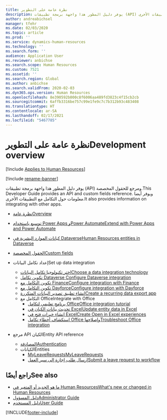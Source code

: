 ```yaml
---
title: نظرة عامة على التطوير
description: يوفر دليل المطور هذا واجهة برمجة تطبيقات (API) ومرجع للحقول المخصصة. ويوفر أيضا معلومات حول التكامل مع التطبيقات الأخرى.
author: andreabichsel
manager: tfehr
ms.date: 02/03/2020
ms.topic: article
ms.prod: ''
ms.service: dynamics-human-resources
ms.technology: ''
ms.search.form: ''
audience: Application User
ms.reviewer: anbichse
ms.search.scope: Human Resources
ms.custom: 7521
ms.assetid: ''
ms.search.region: Global
ms.author: anbichse
ms.search.validFrom: 2020-02-03
ms.dyn365.ops.version: Human Resources
ms.openlocfilehash: 8e390592b000c8f6006aa489fd3823c4f15cb2cb
ms.sourcegitcommit: 6affb3316be757c99e1fe9c7c7b312b93c483408
ms.translationtype: HT
ms.contentlocale: ar-SA
ms.lasthandoff: 02/17/2021
ms.locfileid: "5467785"
---
```

# <a name="development-overview"></a><span data-ttu-id="63e83-104">نظرة عامة على التطوير</span><span class="sxs-lookup"><span data-stu-id="63e83-104">Development overview</span></span>

[!include [Applies to Human Resources](../includes/applies-to-hr.md)]

[!include [rename-banner](~/includes/cc-data-platform-banner.md)]

<span data-ttu-id="63e83-105">يوفر دليل المطور هذا واجهة برمجة تطبيقات (API) ومرجع للحقول المخصصة.</span><span class="sxs-lookup"><span data-stu-id="63e83-105">This Developer Guide provides an API and custom fields reference.</span></span> <span data-ttu-id="63e83-106">ويوفر أيضا معلومات حول التكامل مع التطبيقات الأخرى.</span><span class="sxs-lookup"><span data-stu-id="63e83-106">It also provides information on integrating with other apps.</span></span>

- [<span data-ttu-id="63e83-107">نظرة عامة</span><span class="sxs-lookup"><span data-stu-id="63e83-107">Overview</span></span>](hr-developer-overview.md)

- [<span data-ttu-id="63e83-108">توسيع باستخدام Power Apps وPower Automate</span><span class="sxs-lookup"><span data-stu-id="63e83-108">Extend with Power Apps and Power Automate</span></span>](hr-developer-power-apps.md)

- [<span data-ttu-id="63e83-109">كيانات الموارد البشرية في Dataverse</span><span class="sxs-lookup"><span data-stu-id="63e83-109">Human Resources entities in Dataverse</span></span>](hr-developer-entities.md)

- [<span data-ttu-id="63e83-110">الحقول المخصصة</span><span class="sxs-lookup"><span data-stu-id="63e83-110">Custom fields</span></span>](hr-developer-custom-fields.md)

- <span data-ttu-id="63e83-111">إعداد تكامل البيانات</span><span class="sxs-lookup"><span data-stu-id="63e83-111">Set up data integration</span></span>
  - [<span data-ttu-id="63e83-112">اختر تكنولوجيا تكامل البيانات</span><span class="sxs-lookup"><span data-stu-id="63e83-112">Choose a data integration technology</span></span>](hr-admin-integration-choose-technology.md)
  - [<span data-ttu-id="63e83-113">تكوين تكامل Dataverse </span><span class="sxs-lookup"><span data-stu-id="63e83-113">Configure Dataverse integration</span></span>](hr-admin-integration-common-data-service.md)
  - [<span data-ttu-id="63e83-114">تكوين التكامل مع Finance</span><span class="sxs-lookup"><span data-stu-id="63e83-114">Configure integration with Finance</span></span>](hr-admin-integration-finance.md)
  - [<span data-ttu-id="63e83-115">تكوين التكامل مع Dayforce</span><span class="sxs-lookup"><span data-stu-id="63e83-115">Configure integration with Dayforce</span></span>](hr-admin-integration-dayforce.md)
  - [<span data-ttu-id="63e83-116">إنشاء تطبيق تصدير البيانات المتكررة</span><span class="sxs-lookup"><span data-stu-id="63e83-116">Create a recurring data export app</span></span>](hr-admin-integration-recurring-data-export.md)
  - <span data-ttu-id="63e83-117">التكامل مع Office</span><span class="sxs-lookup"><span data-stu-id="63e83-117">Integrate with Office</span></span>
    - [<span data-ttu-id="63e83-118">برنامج تعليمي لتكامل Office</span><span class="sxs-lookup"><span data-stu-id="63e83-118">Office integration tutorial</span></span>](../dev-itpro/office-integration/office-integration-tutorial.md?toc=/dynamics365/unified-operations/talent/toc.json)
    - [<span data-ttu-id="63e83-119">تحديث بيانات الكيان في Excel</span><span class="sxs-lookup"><span data-stu-id="63e83-119">Update entity data in Excel</span></span>](../dev-itpro/office-integration/use-excel-add-in.md?toc=/dynamics365/unified-operations/talent/toc.json)
    - [<span data-ttu-id="63e83-120">إنشاء خبرات فتح في Excel</span><span class="sxs-lookup"><span data-stu-id="63e83-120">Create Open in Excel experiences</span></span>](../dev-itpro/office-integration/office-integration-edit-excel.md?toc=/dynamics365/unified-operations/talent/toc.json)
    - [<span data-ttu-id="63e83-121">استكشاف أخطاء تكامل Office وإصلاحها</span><span class="sxs-lookup"><span data-stu-id="63e83-121">Troubleshoot Office integration</span></span>](../dev-itpro/office-integration/office-integration-troubleshooting.md?toc=/dynamics365/unified-operations/talent/toc.json)

- <span data-ttu-id="63e83-122">مرجع API الكيان</span><span class="sxs-lookup"><span data-stu-id="63e83-122">Entity API reference</span></span>
  - [<span data-ttu-id="63e83-123">المصادقة</span><span class="sxs-lookup"><span data-stu-id="63e83-123">Authentication</span></span>](hr-developer-api-authentication.md)
  - <span data-ttu-id="63e83-124">الكيانات</span><span class="sxs-lookup"><span data-stu-id="63e83-124">Entities</span></span>
    - [<span data-ttu-id="63e83-125">MyLeaveRequests</span><span class="sxs-lookup"><span data-stu-id="63e83-125">MyLeaveRequests</span></span>](hr-developer-api-myleaverequests-overview.md)
    - [<span data-ttu-id="63e83-126">إرسال طلب إجازة إلى سير العمل</span><span class="sxs-lookup"><span data-stu-id="63e83-126">Submit a leave request to workflow</span></span>](hr-developer-api-myleaverequests-submit.md)

## <a name="see-also"></a><span data-ttu-id="63e83-127">راجع أيضًا</span><span class="sxs-lookup"><span data-stu-id="63e83-127">See also</span></span>

- [<span data-ttu-id="63e83-128">ما هو الجديد أو المتغير في Human Resources</span><span class="sxs-lookup"><span data-stu-id="63e83-128">What's new or changed in Human Resources</span></span>](hr-admin-whats-new.md)
- [<span data-ttu-id="63e83-129">دليل المسؤول</span><span class="sxs-lookup"><span data-stu-id="63e83-129">Administrator Guide</span></span>](hr-admin-overview.md)
- [<span data-ttu-id="63e83-130">دليل المستخدم</span><span class="sxs-lookup"><span data-stu-id="63e83-130">User Guide</span></span>](hr-hrpro-overview.md)


[!INCLUDE[footer-include](../includes/footer-banner.md)]